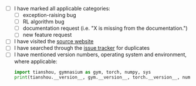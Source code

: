 - [ ] I have marked all applicable categories:
    + [ ] exception-raising bug
    + [ ] RL algorithm bug
    + [ ] documentation request (i.e. "X is missing from the documentation.")
    + [ ] new feature request
- [ ] I have visited the [source website](https://github.com/thu-ml/tianshou/)
- [ ] I have searched through the [issue tracker](https://github.com/thu-ml/tianshou/issues) for duplicates
- [ ] I have mentioned version numbers, operating system and environment, where applicable:
  ```python
  import tianshou, gymnasium as gym, torch, numpy, sys
  print(tianshou.__version__, gym.__version__, torch.__version__, numpy.__version__, sys.version, sys.platform)
  ```
